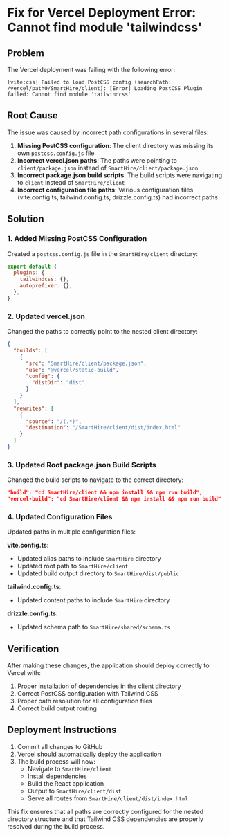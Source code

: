 # Fix for Vercel Deployment Error: Cannot find module 'tailwindcss'

## Problem

The Vercel deployment was failing with the following error:
```
[vite:css] Failed to load PostCSS config (searchPath: /vercel/path0/SmartHire/client): [Error] Loading PostCSS Plugin failed: Cannot find module 'tailwindcss'
```

## Root Cause

The issue was caused by incorrect path configurations in several files:

1. **Missing PostCSS configuration**: The client directory was missing its own `postcss.config.js` file
2. **Incorrect vercel.json paths**: The paths were pointing to `client/package.json` instead of `SmartHire/client/package.json`
3. **Incorrect package.json build scripts**: The build scripts were navigating to `client` instead of `SmartHire/client`
4. **Incorrect configuration file paths**: Various configuration files (vite.config.ts, tailwind.config.ts, drizzle.config.ts) had incorrect paths

## Solution

### 1. Added Missing PostCSS Configuration

Created a `postcss.config.js` file in the `SmartHire/client` directory:
```js
export default {
  plugins: {
    tailwindcss: {},
    autoprefixer: {},
  },
}
```

### 2. Updated vercel.json

Changed the paths to correctly point to the nested client directory:
```json
{
  "builds": [
    {
      "src": "SmartHire/client/package.json",
      "use": "@vercel/static-build",
      "config": {
        "distDir": "dist"
      }
    }
  ],
  "rewrites": [
    {
      "source": "/(.*)",
      "destination": "/SmartHire/client/dist/index.html"
    }
  ]
}
```

### 3. Updated Root package.json Build Scripts

Changed the build scripts to navigate to the correct directory:
```json
"build": "cd SmartHire/client && npm install && npm run build",
"vercel-build": "cd SmartHire/client && npm install && npm run build"
```

### 4. Updated Configuration Files

Updated paths in multiple configuration files:

**vite.config.ts**:
- Updated alias paths to include `SmartHire` directory
- Updated root path to `SmartHire/client`
- Updated build output directory to `SmartHire/dist/public`

**tailwind.config.ts**:
- Updated content paths to include `SmartHire` directory

**drizzle.config.ts**:
- Updated schema path to `SmartHire/shared/schema.ts`

## Verification

After making these changes, the application should deploy correctly to Vercel with:
1. Proper installation of dependencies in the client directory
2. Correct PostCSS configuration with Tailwind CSS
3. Proper path resolution for all configuration files
4. Correct build output routing

## Deployment Instructions

1. Commit all changes to GitHub
2. Vercel should automatically deploy the application
3. The build process will now:
   - Navigate to `SmartHire/client`
   - Install dependencies
   - Build the React application
   - Output to `SmartHire/client/dist`
   - Serve all routes from `SmartHire/client/dist/index.html`

This fix ensures that all paths are correctly configured for the nested directory structure and that Tailwind CSS dependencies are properly resolved during the build process.